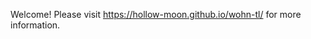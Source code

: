 Welcome! Please visit https://hollow-moon.github.io/wohn-tl/ for more information.  

[//]: <> (0.3)
